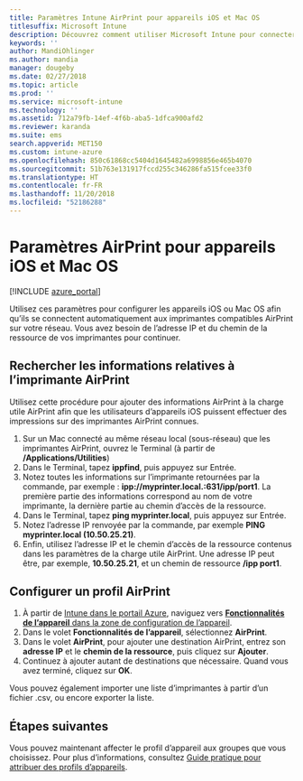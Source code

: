 ```yaml
---
title: Paramètres Intune AirPrint pour appareils iOS et Mac OS
titlesuffix: Microsoft Intune
description: Découvrez comment utiliser Microsoft Intune pour connecter automatiquement des appareils iOS et macOS à des imprimantes compatibles AirPrint.
keywords: ''
author: MandiOhlinger
ms.author: mandia
manager: dougeby
ms.date: 02/27/2018
ms.topic: article
ms.prod: ''
ms.service: microsoft-intune
ms.technology: ''
ms.assetid: 712a79fb-14ef-4f6b-aba5-1dfca900afd2
ms.reviewer: karanda
ms.suite: ems
search.appverid: MET150
ms.custom: intune-azure
ms.openlocfilehash: 850c61868cc5404d1645482a6998856e465b4070
ms.sourcegitcommit: 51b763e131917fccd255c346286fa515fcee33f0
ms.translationtype: HT
ms.contentlocale: fr-FR
ms.lasthandoff: 11/20/2018
ms.locfileid: "52186288"
---
```

# <a name="airprint-settings-for-ios-and-macos-devices"></a>Paramètres AirPrint pour appareils iOS et Mac OS

[!INCLUDE [azure_portal](./includes/azure_portal.md)]

Utilisez ces paramètres pour configurer les appareils iOS ou Mac OS afin qu’ils se connectent automatiquement aux imprimantes compatibles AirPrint sur votre réseau. Vous avez besoin de l’adresse IP et du chemin de la ressource de vos imprimantes pour continuer.

## <a name="find-airprint-printer-information"></a>Rechercher les informations relatives à l’imprimante AirPrint

Utilisez cette procédure pour ajouter des informations AirPrint à la charge utile AirPrint afin que les utilisateurs d’appareils iOS puissent effectuer des impressions sur des imprimantes AirPrint connues.

1. Sur un Mac connecté au même réseau local (sous-réseau) que les imprimantes AirPrint, ouvrez le Terminal (à partir de **/Applications/Utilities**)
2. Dans le Terminal, tapez **ippfind**, puis appuyez sur Entrée.
3. Notez toutes les informations sur l’imprimante retournées par la commande, par exemple : **ipp://myprinter.local.:631/ipp/port1**. La première partie des informations correspond au nom de votre imprimante, la dernière partie au chemin d’accès de la ressource.
4. Dans le Terminal, tapez **ping myprinter.local**, puis appuyez sur Entrée.
5. Notez l’adresse IP renvoyée par la commande, par exemple **PING myprinter.local (10.50.25.21)**.
6. Enfin, utilisez l’adresse IP et le chemin d’accès de la ressource contenus dans les paramètres de la charge utile AirPrint. Une adresse IP peut être, par exemple, **10.50.25.21**, et un chemin de ressource **/ipp port1**.

## <a name="configure-an-airprint-profile"></a>Configurer un profil AirPrint

1. À partir de [Intune dans le portail Azure](https://portal.azure.com), naviguez vers [**Fonctionnalités de l’appareil** dans la zone de configuration de l’appareil](device-features-configure.md). 
1. Dans le volet **Fonctionnalités de l’appareil**, sélectionnez **AirPrint**.
2. Dans le volet **AirPrint**, pour ajouter une destination AirPrint, entrez son **adresse IP** et le **chemin de la ressource**, puis cliquez sur **Ajouter**.
3. Continuez à ajouter autant de destinations que nécessaire. Quand vous avez terminé, cliquez sur **OK**.

Vous pouvez également importer une liste d’imprimantes à partir d’un fichier .csv, ou encore exporter la liste.


## <a name="next-steps"></a>Étapes suivantes

Vous pouvez maintenant affecter le profil d’appareil aux groupes que vous choisissez. Pour plus d’informations, consultez [Guide pratique pour attribuer des profils d’appareils](device-profile-assign.md).